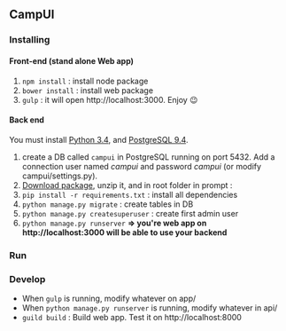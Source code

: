 ## CampUI

### Installing

#### Front-end (stand alone Web app)
1. `npm install` : install node package
2. `bower install` : install web package
3. `gulp` : it will open http://localhost:3000. Enjoy :wink:


#### Back end
You must install [Python 3.4](https://www.python.org/), and [PostgreSQL 9.4](https://www.postgresql.org/).

1. create a DB called `campui` in PostgreSQL running on port 5432. Add a connection user named *campui* and password *campui* (or modify campui/settings.py).
2. [Download package](https://github.com/cbeauchesne/campui/archive/master.zip), unzip it, and in root folder in prompt : 
3. `pip install -r requirements.txt` :  install all dependencies
4. `python manage.py migrate` : create tables in DB
5. `python manage.py createsuperuser` : create first admin user
6. `python manage.py runserver`
**=> you're web app on http://localhost:3000 will be able to use your backend**

### Run

### Develop
* When `gulp` is running, modify whatever on app/
* When `python manage.py runserver` is running, modify whatever in api/
* `guild build` : Build web app. Test it on http://localhost:8000


